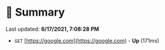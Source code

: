 # 📖 Summary
Last updated: **6/17/2021, 7:08:28 PM**

- `GET` [https://google.com](https://google.com) - **Up** (171ms)
